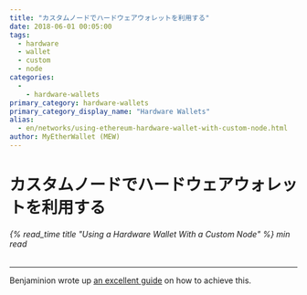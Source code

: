 ```yaml
---
title: "カスタムノードでハードウェアウォレットを利用する"
date: 2018-06-01 00:05:00
tags:
  - hardware
  - wallet
  - custom
  - node
categories:
  - 
    - hardware-wallets
primary_category: hardware-wallets
primary_category_display_name: "Hardware Wallets"
alias:
  - en/networks/using-ethereum-hardware-wallet-with-custom-node.html
author: MyEtherWallet (MEW)
---
```


# **カスタムノードでハードウェアウォレットを利用する**

###### {% read_time title "Using a Hardware Wallet With a Custom Node" %} min read

* * *

Benjaminion wrote up [an excellent guide](https://github.com/benjaminion/eth-parity-qnap/wiki/Connecting-to-MyEtherWallet) on how to achieve this.
